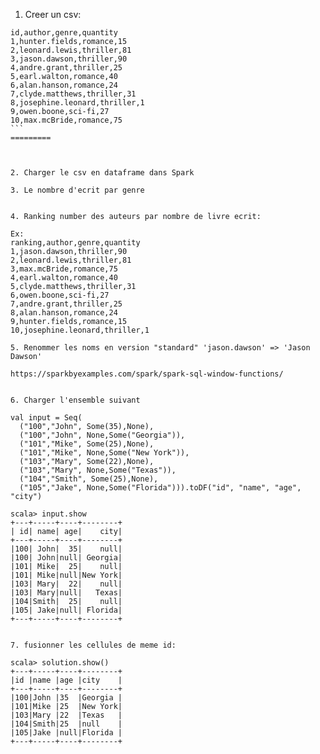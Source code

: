 1. Creer un csv:
````
id,author,genre,quantity
1,hunter.fields,romance,15
2,leonard.lewis,thriller,81
3,jason.dawson,thriller,90
4,andre.grant,thriller,25
5,earl.walton,romance,40
6,alan.hanson,romance,24
7,clyde.matthews,thriller,31
8,josephine.leonard,thriller,1
9,owen.boone,sci-fi,27
10,max.mcBride,romance,75
```
=========



2. Charger le csv en dataframe dans Spark

3. Le nombre d'ecrit par genre


4. Ranking number des auteurs par nombre de livre ecrit:

Ex:
ranking,author,genre,quantity
1,jason.dawson,thriller,90
2,leonard.lewis,thriller,81
3,max.mcBride,romance,75
4,earl.walton,romance,40
5,clyde.matthews,thriller,31
6,owen.boone,sci-fi,27
7,andre.grant,thriller,25
8,alan.hanson,romance,24
9,hunter.fields,romance,15
10,josephine.leonard,thriller,1

5. Renommer les noms en version "standard" 'jason.dawson' => 'Jason Dawson'

https://sparkbyexamples.com/spark/spark-sql-window-functions/


6. Charger l'ensemble suivant

val input = Seq(
  ("100","John", Some(35),None),
  ("100","John", None,Some("Georgia")),
  ("101","Mike", Some(25),None),
  ("101","Mike", None,Some("New York")),
  ("103","Mary", Some(22),None),
  ("103","Mary", None,Some("Texas")),
  ("104","Smith", Some(25),None),
  ("105","Jake", None,Some("Florida"))).toDF("id", "name", "age", "city")

scala> input.show
+---+-----+----+--------+
| id| name| age|    city|
+---+-----+----+--------+
|100| John|  35|    null|
|100| John|null| Georgia|
|101| Mike|  25|    null|
|101| Mike|null|New York|
|103| Mary|  22|    null|
|103| Mary|null|   Texas|
|104|Smith|  25|    null|
|105| Jake|null| Florida|
+---+-----+----+--------+


7. fusionner les cellules de meme id:

scala> solution.show()
+---+-----+----+--------+
|id |name |age |city    |
+---+-----+----+--------+
|100|John |35  |Georgia |
|101|Mike |25  |New York|
|103|Mary |22  |Texas   |
|104|Smith|25  |null    |
|105|Jake |null|Florida |
+---+-----+----+--------+
